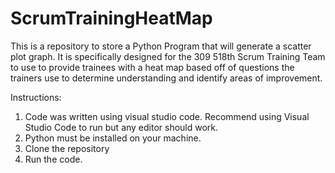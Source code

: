 # ScrumTrainingHeatMap
This is a repository to store a Python Program that will generate a scatter plot graph. It is specifically designed for the 309 518th Scrum Training Team to use to provide trainees with a heat map based off of questions the trainers use to determine understanding and identify areas of improvement.

Instructions:

1. Code was written using visual studio code. Recommend using Visual Studio Code to run but any editor should work.
2. Python must be installed on your machine.
3. Clone the repository
4. Run the code.
